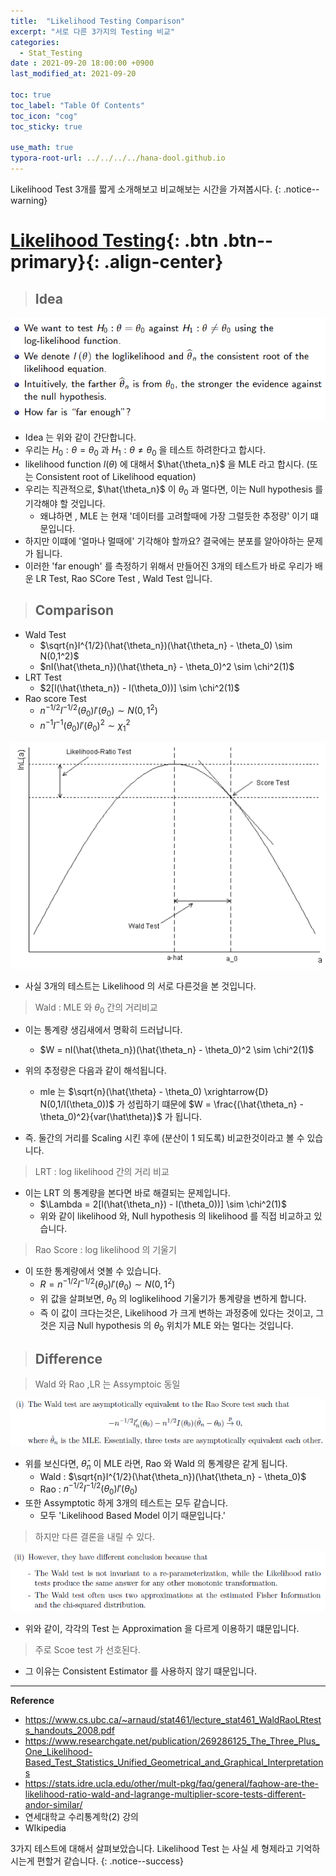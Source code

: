 ```yaml
---
title:  "Likelihood Testing Comparison"
excerpt: "서로 다른 3가지의 Testing 비교"
categories:
  - Stat_Testing
date : 2021-09-20 18:00:00 +0900
last_modified_at: 2021-09-20

toc: true
toc_label: "Table Of Contents"
toc_icon: "cog"
toc_sticky: true

use_math: true
typora-root-url: ../../../../hana-dool.github.io
---
```


 Likelihood Test 3개를 짧게 소개해보고 비교해보는 시간을 가져봅시다.
{: .notice--warning}

# [Likelihood Testing](#link){: .btn .btn--primary}{: .align-center}

> ## Idea

![png](/assets/images/Stat/62_1.png)

- Idea 는 위와 같이 간단합니다. 
- 우리는 $H_0 : \theta = \theta_0$ 과 $H_1 : \theta \not= \theta_0$ 을 테스트 하려한다고 합시다.
- likelihood function $l(\theta)$ 에 대해서 $\hat{\theta_n}$ 을 MLE 라고 합시다. (또는 Consistent root of Likelihood equation)
- 우리는 직관적으로, $\hat{\theta_n}$ 이 $\theta_0$ 과 멀다면, 이는 Null hypothesis 를 기각해야 할 것입니다.
  - 왜냐하면 , MLE 는 현재 '데이터를 고려할때에 가장 그럴듯한 추정량' 이기 떄문입니다.
- 하지만 이떄에 '얼마나 멀때에' 기각해야 할까요? 결국에는 분포를 알아야하는 문제가 됩니다. 
- 이러한 'far enough' 를 측정하기 위해서 만들어진 3개의 테스트가 바로 우리가 배운 LR Test, Rao SCore Test , Wald Test 입니다.

> ## Comparison

- Wald Test
  - $\sqrt{n}I^{1/2}(\hat{\theta_n})(\hat{\theta_n} - \theta_0) \sim N(0,1^2)$
  - $nI(\hat{\theta_n})(\hat{\theta_n} - \theta_0)^2 \sim \chi^2(1)$
- LRT Test 
  - $2[l(\hat{\theta_n}) - l(\theta_0))] \sim \chi^2(1)$
- Rao score Test
  - $n^{-1/2}I^{-1/2}(\theta_0)l'(\theta_0) \sim N(0,1^2)$
  - $n^{-1}I^{-1}(\theta_0)l'(\theta_0)^2 \sim \chi_1^2$

![png](/assets/images/Stat/62_2.png)

- 사실 3개의 테스트는 Likelihood 의 서로 다른것을 본 것입니다.

> Wald : MLE 와 $\theta_0$ 간의 거리비교

- 이는 통계량 생김새에서 명확히 드러납니다.
  - $W = nI(\hat{\theta_n})(\hat{\theta_n} - \theta_0)^2 \sim \chi^2(1)$

- 위의 추정량은 다음과 같이 해석됩니다. 
  - mle 는 $\sqrt{n}(\hat{\theta} - \theta_0) \xrightarrow{D} N(0,1/I(\theta_0))$  가 성립하기 떄문에 $W = \frac{(\hat{\theta_n} - \theta_0)^2}{var(\hat\theta)}$ 가 됩니다.
- 즉. 둘간의 거리를 Scaling 시킨 후에 (분산이 1 되도록) 비교한것이라고 볼 수 있습니다.

> LRT : log likelihood 간의 거리 비교 

- 이는 LRT 의 통계량을 본다면 바로 해결되는 문제입니다. 
  - $\Lambda = 2[l(\hat{\theta_n}) - l(\theta_0))] \sim \chi^2(1)$
  - 위와 같이 likelihood 와, Null hypothesis 의 likelihood 를 직접 비교하고 있습니다.

> Rao Score : log likelihood 의 기울기

- 이 또한 통계량에서 엿볼 수 있습니다. 
  - $R = n^{-1/2}I^{-1/2}(\theta_0)l'(\theta_0) \sim N(0,1^2)$
  - 위 값을 살펴보면, $\theta_0$ 의 loglikelihood 기울기가 통계량을 변하게 합니다.
  - 즉 이 값이 크다는것은, Likelihood 가 크게 변하는 과정중에 있다는 것이고, 그것은 지금 Null hypothesis 의 $\theta_0$ 위치가 MLE 와는 멀다는 것입니다.

> ## Difference

> Wald 와 Rao ,LR 는 Assymptoic 동일

![png](/assets/images/Stat/62_3.png)

- 위를 보신다면, $\hat\theta_n$ 이 MLE 라면, Rao 와 Wald 의 통계량은 같게 됩니다.
  - Wald : $\sqrt{n}I^{1/2}(\hat{\theta_n})(\hat{\theta_n} - \theta_0)$
  - Rao : $n^{-1/2}I^{-1/2}(\theta_0)l'(\theta_0)$
- 또한 Assymptotic 하게 3개의 테스트는 모두 같습니다.
  - 모두 'Likelihood Based Model 이기 때문입니다.'

> 하지만 다른 결론을 내릴 수 있다.

![png](/assets/images/Stat/62_4.png)

- 위와 같이, 각각의 Test 는 Approximation 을 다르게 이용하기 떄문입니다.

> 주로 Scoe test 가 선호된다.

- 그 이유는 Consistent Estimator 를 사용하지 않기 떄문입니다.

---

**Reference**

- https://www.cs.ubc.ca/~arnaud/stat461/lecture_stat461_WaldRaoLRtests_handouts_2008.pdf
- https://www.researchgate.net/publication/269286125_The_Three_Plus_One_Likelihood-Based_Test_Statistics_Unified_Geometrical_and_Graphical_Interpretations
- https://stats.idre.ucla.edu/other/mult-pkg/faq/general/faqhow-are-the-likelihood-ratio-wald-and-lagrange-multiplier-score-tests-different-andor-similar/
- 연세대학교 수리통계학(2) 강의
- WIkipedia 

 3가지 테스트에 대해서 살펴보았습니다. Likelihood Test 는 사실 세 형제라고 기억하시는게 편할거 같습니다.
{: .notice--success}

